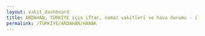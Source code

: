 ```yaml
---
layout: vakit_dashboard
title: ARDAHAN, TÜRKİYE için iftar, namaz vakitleri ve hava durumu - ilçe/eyalet seç
permalink: /TÜRKİYE/ARDAHAN/HANAK
---
```


<script type="text/javascript">
  var GLOBAL_COUNTRY = 'TÜRKİYE';
  var GLOBAL_CITY = 'ARDAHAN';
  var GLOBAL_STATE = 'HANAK';
  var lat = 72;
  var lon = 21;
</script>
